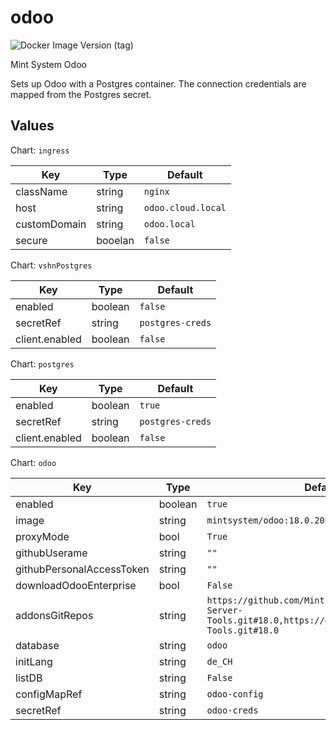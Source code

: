 # odoo

![Docker Image Version (tag)](https://img.shields.io/docker/v/mintsystem/odoo/18.0)

Mint System Odoo

Sets up Odoo with a Postgres container. The connection credentials are mapped from the Postgres secret.

## Values

Chart: `ingress`

| Key          | Type    | Default            |
| ------------ | ------- | ------------------ |
| className    | string  | `nginx`            |
| host         | string  | `odoo.cloud.local` |
| customDomain | string  | `odoo.local`       |
| secure       | booelan | `false`            |

Chart: `vshnPostgres`

| Key           | Type    | Default          |
| ------------- | ------- | ---------------- |
| enabled       | boolean | `false`          |
| secretRef | string  | `postgres-creds`  |
| client.enabled | boolean  | `false`     |

Chart: `postgres`

| Key          | Type    | Default          |
| ------------ | ------- | ---------------- |
| enabled      | boolean | `true`           |
| secretRef | string  | `postgres-creds`  |
| client.enabled | boolean  | `false`     |

Chart: `odoo`

| Key                       | Type    | Default                                                                                                       |
| ------------------------- | ------- | ------------------------------------------------------------------------------------------------------------- |
| enabled                   | boolean | `true`                                                                                                        |
| image                     | string  | `mintsystem/odoo:18.0.20250520`                                                                               |
| proxyMode                 | bool    | `True`                                                                                                        |
| githubUserame             | string  | `""`                                                                                                          |
| githubPersonalAccessToken | string  | `""`                                                                                                          |
| downloadOdooEnterprise    | bool    | `False`                                                                                                       |
| addonsGitRepos            | string  | `https://github.com/Mint-System/Odoo-Apps-Server-Tools.git#18.0,https://github.com/OCA/Server-Tools.git#18.0` |
| database                  | string  | `odoo`                                                                                                        |
| initLang                  | string  | `de_CH`                                                                                                       |
| listDB                    | string  | `False`                                                                                                       |
| configMapRef              | string  | `odoo-config`                                                                                                 |
| secretRef                 | string  | `odoo-creds`                                                                                                  |
